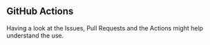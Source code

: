 ## GitHub Actions

Having a look at the Issues, Pull Requests and the Actions might help understand the use.
